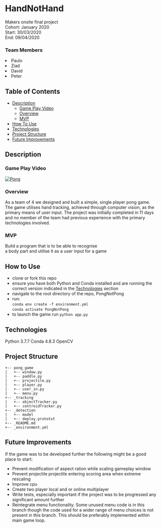 # HandNotHand
Makers onsite final project    
Cohort: January 2020  
Start: 30/03/2020  
End: 09/04/2020
### Team Members</h3>
<li>Paulo
<li>Ziad
<li>David
<li>Peter

## Table of Contents

* [Description](#description)
  * [Game Play Video](#game-play-video)
  * [Overview](#overview)
  * [MVP](#mvp)
* [How To Use](#how-to-use)
* [Technologies](#technologies)
* [Project Structure](#project-structure)
* [Future Improvements](#future-improvements)

## Description

### Game Play Video
[![Pong](https://img.youtube.com/vi/XgSwKFBHiGE/0.jpg)](https://youtu.be/XgSwKFBHiGE)

### Overview
As a team of 4 we designed and built a simple, single player pong game. The game utilises hand tracking, achieved through computer vision, as the primary means of user input. The project was initially completed in 11 days and no member of the team had previous experience with the primary technologies involved.

### MVP
Build a program that is to be able to recognise  
a body part and utilise it as a user input for a game

## How to Use

* clone or fork this repo
* ensure you have both Python and Conda installed and are running the correct version indicated in the [Technologies](#technologies) section
* navigate to the root directory of the repo, PongNotPong  
* run:   
``conda env create -f environment.yml``  
``conda activate PongNotPong``
* to launch the game run ``python app.py``

## Technologies

Python 3.7.7
Conda 4.8.3
OpenCV

## Project Structure
```
+-- pong_game
|   +-- window.py
|   +-- paddle.py
|   +-- projectile.py
|   +-- player.py
|   +-- user_in.py
|   +-- menu.py
+-- _tracking
|   +-- objectTracker.py
|   +-- centroidTracker.py
+-- _detection
|   +-- model
|   +-- deploy.prototxt
+-- _README.md
+-- _environment.yml
```

## Future Improvements

If the game was to be developed further the following might be a good place to start:

* Prevent modification of aspect ration while scaling gameplay window
* Prevent projectile projectile entering scoring area when extreme rescaling
* Improve cpu
* Create two player local and or online multiplayer
* Write tests, especially important if the project was to be progressed any significant amount further
* Reintegrate menu functionality. Some unused menu code is in this branch though the code used for a wider range of menu choices is not present in this branch. This should be preferably implemented within main game loop.
